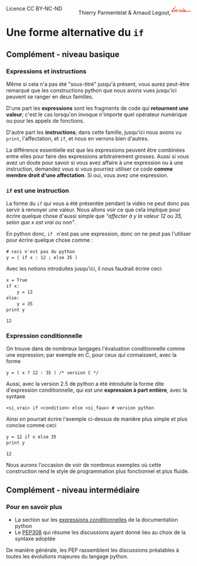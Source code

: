 
<span style="float:left;">Licence CC BY-NC-ND</span><span style="float:right;">Thierry Parmentelat &amp; Arnaud Legout,<img src="../../media/inria-25.png" style="display:inline"></span><br/>

# Une forme alternative du `if`

## Complément - niveau basique

### Expressions et instructions

Même si cela n'a pas été "sous-titré" jusqu'à présent, vous aurez peut-être remarqué que les constructions python que nous avons vues jusqu'ici peuvent se ranger en deux familles.

D'une part les **expressions** sont les fragments de code qui **retournent une valeur**; c'est le cas lorsqu'on invoque n'importe quel opérateur numérique ou pour les appels de fonctions.

D'autre part les **instructions**; dans cette famille, jusqu'ici nous avons vu `print`, l'affectation, et `if`, et nous en verrons bien d'autres.

La différence essentielle est que les expressions peuvent être combinées entre elles pour faire des expressions arbitrairement grosses. Aussi si vous avez un doute pour savoir si vous avez affaire à une expression ou à une instruction, demandez vous si vous pourriez utiliser ce code **comme membre droit d'une affectation**. Si oui, vous avez une expression.


### `if` est une instruction

La forme du `if` qui vous a été présentée pendant la vidéo ne peut donc pas servir à renvoyer une valeur. Nous allons voir ce que cela implique pour écrire quelque chose d'aussi simple que *"affecter à y la valeur 12 ou 35, selon que x est vrai ou non"*.

En python donc, `if ` n'est pas une expression, donc on ne peut pas l'utiliser pour écrire quelque chose comme :

    # ceci n'est pas du python
    y = ( if x : 12 ; else 35 )

Avec les notions introduites jusqu'ici, il nous faudrait écrire ceci:


```
x = True
if x:
    y = 12
else:
    y = 35
print y
```

    12


### Expression conditionnelle

On trouve dans de nombreux langages l'évaluation conditionnelle comme une expression; par exemple en C, pour ceux qui connaissent, avec la forme

    y = ( x ? 12 : 35 ) /* version C */

Aussi, avec la version 2.5 de python a été introduite la forme dite d'expression conditionnelle, qui est une **expression à part entière**, avec la syntaxe

    <si_vrai> if <condition> else <si_faux> # version python

Ainsi on pourrait écrire l'exemple ci-dessus de manière plus simple et plus concise comme ceci


```
y = 12 if x else 35
print y
```

    12


Nous aurons l'occasion de voir de nombreux exemples où cette construction rend le style de programmation plus fonctionnel et plus fluide.

## Complément - niveau intermédiaire

### Pour en savoir plus

 * La section sur les [expressions conditionnelles](https://docs.python.org/2/reference/expressions.html#conditional-expressions) de la documentation python
 * Le [PEP308](http://legacy.python.org/dev/peps/pep-0308/) qui résume les discussions ayant donné lieu au choix de la syntaxe adoptée

De manière générale, les PEP rassemblent les discussions préalables à toutes les évolutions majeures du langage python.
